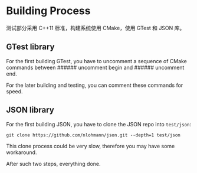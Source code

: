 # Building Process

测试部分采用 C++11 标准，构建系统使用 CMake，使用 GTest 和 JSON 库。

## GTest library

For the first building GTest, you have to uncomment a sequence of CMake commands between ###### uncomment begin and ###### uncomment end. 

For the later building and testing, you can comment these commands for speed.

## JSON library

For the first building JSON, you have to clone the JSON repo into `test/json`:

```shell
git clone https://github.com/nlohmann/json.git --depth=1 test/json
```

This clone process could be very slow, therefore you may have some workaround.

After such two steps, everything done.